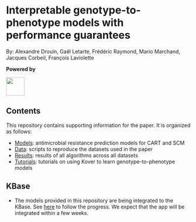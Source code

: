 # Interpretable genotype-to-phenotype models with performance guarantees
By: Alexandre Drouin, Gaël Letarte, Frédéric Raymond, Mario Marchand, Jacques Corbeil, François Laviolette

**Powered by**

<a href="https://github.com/aldro61/kover"><img src="http://graal.ift.ulaval.ca/adrouin/kover.png" height="50" /></a>


## Contents

This repository contains supporting information for the paper. It is organized as follows:

* [Models](./models): antimicrobial resistance prediction models for CART and SCM
* [Data](./data): scripts to reproduce the datasets used in the paper
* [Results](./results): results of all algorithms across all datasets
* [Tutorials](https://aldro61.github.io/kover/doc_tutorials.html): tutorials on using Kover to learn genotype-to-phenotype models


## KBase

* The models provided in this repository are being integrated to the KBase. See [here](https://github.com/aldro61/kb_kover_amr) to follow the progress. We expect that the app will be integrated within a few weeks.

